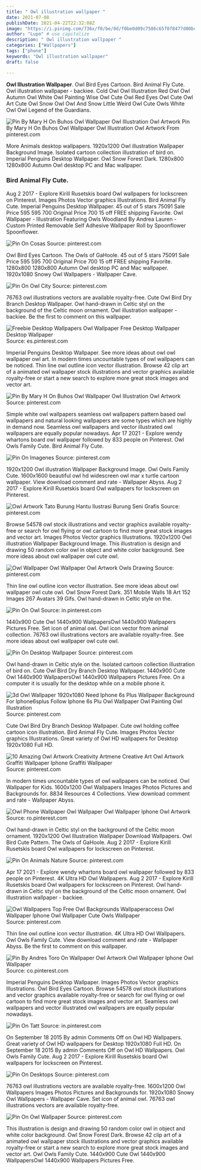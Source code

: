 ```yaml
---
title: " Owl illustration wallpaper "
date: 2021-07-08
publishDate: 2021-04-22T22:32:08Z
image: "https://i.pinimg.com/736x/f0/be/0d/f0be0d09c7586c65f8f8477d00bcb0de.jpg"
author: "Lupo" # use capitalize
description: " Owl illustration wallpaper "
categories: ["Wallpapers"]
tags: ["phone"]
keywords: "Owl illustration wallpaper"
draft: false

---
```



**Owl Illustration Wallpaper**. Owl Bird Eyes Cartoon. Bird Animal Fly Cute. Owl illustration wallpaper - backiee. Cold Owl Owl Illustration Red Owl Owl Autumn Owl White Owl Painting Wise Owl Cute Owl Red Eyes Owl Cute Owl Art Cute Owl Snow Owl Owl And Snow Little Weird Owl Cute Owls White Owl Owl Legend of the Guardians.

![Pin By Mary H On Buhos Owl Wallpaper Owl Illustration Owl Artwork](https://i.pinimg.com/originals/e0/c2/9d/e0c29d3c59aa8e92e319ab7aa0118508.jpg "Pin By Mary H On Buhos Owl Wallpaper Owl Illustration Owl Artwork")
Pin By Mary H On Buhos Owl Wallpaper Owl Illustration Owl Artwork From pinterest.com


More Animals desktop wallpapers. 1920x1200 Owl illustration Wallpaper Background Image. Isolated cartoon collection illustration of bird on. Imperial Penguins Desktop Wallpaper. Owl Snow Forest Dark. 1280x800 1280x800 Autumn Owl desktop PC and Mac wallpaper.

### Bird Animal Fly Cute.

Aug 2 2017 - Explore Kirill Rusetskis board Owl wallpapers for lockscreen on Pinterest. Images Photos Vector graphics Illustrations. Bird Animal Fly Cute. Imperial Penguins Desktop Wallpaper. 45 out of 5 stars 75091 Sale Price 595 595 700 Original Price 700 15 off FREE shipping Favorite. Owl Wallpaper - Illustration Featuring Owls Woodland By Andrea Lauren - Custom Printed Removable Self Adhesive Wallpaper Roll by Spoonflower Spoonflower.


![Pin On Cosas](https://i.pinimg.com/originals/8b/32/c6/8b32c66bdd3c347b43d7985272c6f0de.jpg "Pin On Cosas")
Source: pinterest.com

Owl Bird Eyes Cartoon. The Owls of GaHoole. 45 out of 5 stars 75091 Sale Price 595 595 700 Original Price 700 15 off FREE shipping Favorite. 1280x800 1280x800 Autumn Owl desktop PC and Mac wallpaper. 1920x1080 Snowy Owl Wallpapers - Wallpaper Cave.

![Pin On Owl City](https://i.pinimg.com/originals/a6/6e/1b/a66e1b39e59f54e56402f4e920d75cfc.jpg "Pin On Owl City")
Source: pinterest.com

76763 owl illustrations vectors are available royalty-free. Cute Owl Bird Dry Branch Desktop Wallpaper. Owl hand-drawn in Celtic styl on the background of the Celtic moon ornament. Owl illustration wallpaper - backiee. Be the first to comment on this wallpaper.

![Freebie Desktop Wallpapers Owl Wallpaper Free Desktop Wallpaper Desktop Wallpaper](https://i.pinimg.com/originals/49/12/27/491227b769519eb2c74b5b8fa45d34cb.jpg "Freebie Desktop Wallpapers Owl Wallpaper Free Desktop Wallpaper Desktop Wallpaper")
Source: es.pinterest.com

Imperial Penguins Desktop Wallpaper. See more ideas about owl owl wallpaper owl art. In modern times uncountable types of owl wallpapers can be noticed. Thin line owl outline icon vector illustration. Browse 42 clip art of a animated owl wallpaper stock illustrations and vector graphics available royalty-free or start a new search to explore more great stock images and vector art.

![Pin By Mary H On Buhos Owl Wallpaper Owl Illustration Owl Artwork](https://i.pinimg.com/originals/e0/c2/9d/e0c29d3c59aa8e92e319ab7aa0118508.jpg "Pin By Mary H On Buhos Owl Wallpaper Owl Illustration Owl Artwork")
Source: pinterest.com

Simple white owl wallpapers seamless owl wallpapers pattern based owl wallpapers and natural looking wallpapers are some types which are highly in demand now. Seamless owl wallpapers and vector illustrated owl wallpapers are equally popular nowadays. Apr 17 2021 - Explore wendy whartons board owl wallpaper followed by 833 people on Pinterest. Owl Owls Family Cute. Bird Animal Fly Cute.

![Pin On Imagenes](https://i.pinimg.com/originals/89/d2/4e/89d24eb027dcffe7fa69e9f6f01f1185.jpg "Pin On Imagenes")
Source: pinterest.com

1920x1200 Owl illustration Wallpaper Background Image. Owl Owls Family Cute. 1600x1600 beautiful owl hd widescreen owl mar x turtle cartoon wallpaper. View download comment and rate - Wallpaper Abyss. Aug 2 2017 - Explore Kirill Rusetskis board Owl wallpapers for lockscreen on Pinterest.

![Owl Artwork Tato Burung Hantu Ilustrasi Burung Seni Grafis](https://i.pinimg.com/474x/c5/a1/c7/c5a1c7a99aa367e6a223e679b992ec90.jpg "Owl Artwork Tato Burung Hantu Ilustrasi Burung Seni Grafis")
Source: pinterest.com

Browse 54578 owl stock illustrations and vector graphics available royalty-free or search for owl flying or owl cartoon to find more great stock images and vector art. Images Photos Vector graphics Illustrations. 1920x1200 Owl illustration Wallpaper Background Image. This illustration is design and drawing 50 random color owl in object and white color background. See more ideas about owl wallpaper owl cute owl.

![Owl Wallpaper Owl Wallpaper Owl Artwork Owls Drawing](https://i.pinimg.com/736x/1e/d6/e1/1ed6e1207357175b26506b902b00dc27.jpg "Owl Wallpaper Owl Wallpaper Owl Artwork Owls Drawing")
Source: pinterest.com

Thin line owl outline icon vector illustration. See more ideas about owl wallpaper owl cute owl. Owl Snow Forest Dark. 351 Mobile Walls 18 Art 152 Images 267 Avatars 39 Gifs. Owl hand-drawn in Celtic style on the.

![Pin On Owl](https://i.pinimg.com/736x/7f/69/90/7f6990ffe37c759cb166501971f98079.jpg "Pin On Owl")
Source: in.pinterest.com

1440x900 Cute Owl 1440x900 WallpapersOwl 1440x900 Wallpapers Pictures Free. Set icon of animal owl. Owl icon vector from animal collection. 76763 owl illustrations vectors are available royalty-free. See more ideas about owl wallpaper owl cute owl.

![Pin On Desktop Wallpaper](https://i.pinimg.com/originals/04/5e/a7/045ea7f560d868b199ef864f3ee855d9.png "Pin On Desktop Wallpaper")
Source: pinterest.com

Owl hand-drawn in Celtic style on the. Isolated cartoon collection illustration of bird on. Cute Owl Bird Dry Branch Desktop Wallpaper. 1440x900 Cute Owl 1440x900 WallpapersOwl 1440x900 Wallpapers Pictures Free. On a computer it is usually for the desktop while on a mobile phone it.

![3d Owl Wallpaper 1920x1080 Need Iphone 6s Plus Wallpaper Background For Iphone6splus Follow Iphone 6s Plu Owl Wallpaper Owl Painting Owl Illustration](https://i.pinimg.com/originals/28/c7/a1/28c7a1eda3461f6d24ca59df6f627118.jpg "3d Owl Wallpaper 1920x1080 Need Iphone 6s Plus Wallpaper Background For Iphone6splus Follow Iphone 6s Plu Owl Wallpaper Owl Painting Owl Illustration")
Source: pinterest.com

Cute Owl Bird Dry Branch Desktop Wallpaper. Cute owl holding coffee cartoon icon illustration. Bird Animal Fly Cute. Images Photos Vector graphics Illustrations. Great variety of Owl HD wallpapers for Desktop 1920x1080 Full HD.

![10 Amazing Owl Artwork Creativity Artmene Creative Art Owl Artwork Graffiti Wallpaper Iphone Graffiti Wallpaper](https://i.pinimg.com/736x/f6/b3/7c/f6b37c6d763d05647b91e6431f311bbf.jpg "10 Amazing Owl Artwork Creativity Artmene Creative Art Owl Artwork Graffiti Wallpaper Iphone Graffiti Wallpaper")
Source: pinterest.com

In modern times uncountable types of owl wallpapers can be noticed. Owl Wallpaper for Kids. 1600x1200 Owl Wallpapers Images Photos Pictures and Backgrounds for. 8834 Resources 4 Collections. View download comment and rate - Wallpaper Abyss.

![Owl Phone Wallpaper Owl Wallpaper Owl Wallpaper Iphone Owl Artwork](https://i.pinimg.com/736x/ce/5e/a5/ce5ea55b3b5256cbbd477c09828bd009.jpg "Owl Phone Wallpaper Owl Wallpaper Owl Wallpaper Iphone Owl Artwork")
Source: ro.pinterest.com

Owl hand-drawn in Celtic styl on the background of the Celtic moon ornament. 1920x1200 Owl Illustration Wallpaper Download Wallpapers. Owl Bird Cute Pattern. The Owls of GaHoole. Aug 2 2017 - Explore Kirill Rusetskis board Owl wallpapers for lockscreen on Pinterest.

![Pin On Animals Nature](https://i.pinimg.com/originals/51/61/55/51615568ad34cf6e42ff4cdfc1f7db99.jpg "Pin On Animals Nature")
Source: pinterest.com

Apr 17 2021 - Explore wendy whartons board owl wallpaper followed by 833 people on Pinterest. 4K Ultra HD Owl Wallpapers. Aug 2 2017 - Explore Kirill Rusetskis board Owl wallpapers for lockscreen on Pinterest. Owl hand-drawn in Celtic styl on the background of the Celtic moon ornament. Owl illustration wallpaper - backiee.

![Owl Wallpapers Top Free Owl Backgrounds Wallpaperaccess Owl Wallpaper Iphone Owl Wallpaper Cute Owls Wallpaper](https://i.pinimg.com/736x/4a/2e/15/4a2e1540a79bb65bcb3bb461fd98f770.jpg "Owl Wallpapers Top Free Owl Backgrounds Wallpaperaccess Owl Wallpaper Iphone Owl Wallpaper Cute Owls Wallpaper")
Source: pinterest.com

Thin line owl outline icon vector illustration. 4K Ultra HD Owl Wallpapers. Owl Owls Family Cute. View download comment and rate - Wallpaper Abyss. Be the first to comment on this wallpaper.

![Pin By Andres Toro On Wallpaper Owl Artwork Owl Wallpaper Iphone Owl Wallpaper](https://i.pinimg.com/originals/92/ee/01/92ee01d4c7f055154cfb09ca10616a51.jpg "Pin By Andres Toro On Wallpaper Owl Artwork Owl Wallpaper Iphone Owl Wallpaper")
Source: co.pinterest.com

Imperial Penguins Desktop Wallpaper. Images Photos Vector graphics Illustrations. Owl Bird Eyes Cartoon. Browse 54578 owl stock illustrations and vector graphics available royalty-free or search for owl flying or owl cartoon to find more great stock images and vector art. Seamless owl wallpapers and vector illustrated owl wallpapers are equally popular nowadays.

![Pin On Tatt](https://i.pinimg.com/736x/71/39/e4/7139e4a5dd95da45bb45cf3dfbe2d6d9.jpg "Pin On Tatt")
Source: in.pinterest.com

On September 18 2015 By admin Comments Off on Owl HD Wallpapers. Great variety of Owl HD wallpapers for Desktop 1920x1080 Full HD. On September 18 2015 By admin Comments Off on Owl HD Wallpapers. Owl Owls Family Cute. Aug 2 2017 - Explore Kirill Rusetskis board Owl wallpapers for lockscreen on Pinterest.

![Pin On Desktops](https://i.pinimg.com/originals/f5/3a/c7/f53ac7b509dad5b8d639acc34493400f.png "Pin On Desktops")
Source: pinterest.com

76763 owl illustrations vectors are available royalty-free. 1600x1200 Owl Wallpapers Images Photos Pictures and Backgrounds for. 1920x1080 Snowy Owl Wallpapers - Wallpaper Cave. Set icon of animal owl. 76763 owl illustrations vectors are available royalty-free.

![Pin On Owl Wallpaper](https://i.pinimg.com/736x/f0/be/0d/f0be0d09c7586c65f8f8477d00bcb0de.jpg "Pin On Owl Wallpaper")
Source: pinterest.com

This illustration is design and drawing 50 random color owl in object and white color background. Owl Snow Forest Dark. Browse 42 clip art of a animated owl wallpaper stock illustrations and vector graphics available royalty-free or start a new search to explore more great stock images and vector art. Owl Owls Family Cute. 1440x900 Cute Owl 1440x900 WallpapersOwl 1440x900 Wallpapers Pictures Free.

